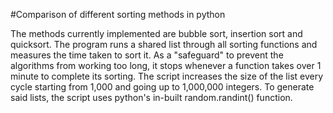 #Comparison of different sorting methods in python

The methods currently implemented are bubble sort, insertion sort and quicksort.
The program runs a shared list through all sorting functions and measures the time taken to sort it.
As a "safeguard" to prevent the algorithms from working too long, it stops whenever a function takes over 1 minute to complete its sorting.
The script increases the size of the list every cycle starting from 1,000 and going up to 1,000,000 integers.
To generate said lists, the script uses python's in-built random.randint() function.
